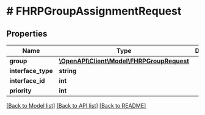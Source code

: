 # # FHRPGroupAssignmentRequest

## Properties

Name | Type | Description | Notes
------------ | ------------- | ------------- | -------------
**group** | [**\OpenAPI\Client\Model\FHRPGroupRequest**](FHRPGroupRequest.md) |  |
**interface_type** | **string** |  |
**interface_id** | **int** |  |
**priority** | **int** |  |

[[Back to Model list]](../../README.md#models) [[Back to API list]](../../README.md#endpoints) [[Back to README]](../../README.md)
